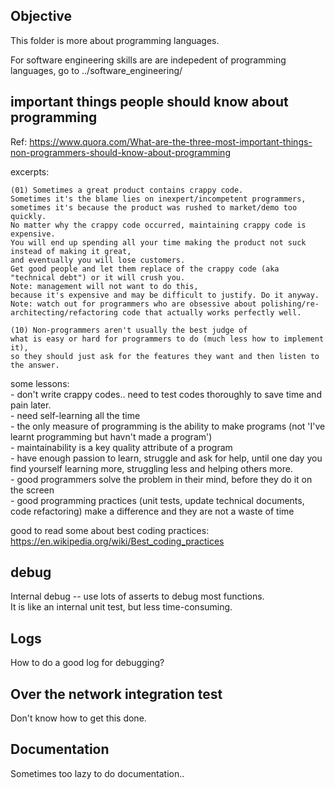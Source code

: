 Objective
------------------

This folder is more about programming languages.

For software engineering skills are are indepedent of programming languages,
go to ../software_engineering/


important things people should know about programming
------------------------

Ref: https://www.quora.com/What-are-the-three-most-important-things-non-programmers-should-know-about-programming

excerpts:
```
(01) Sometimes a great product contains crappy code. 
Sometimes it's the blame lies on inexpert/incompetent programmers, 
sometimes it's because the product was rushed to market/demo too quickly. 
No matter why the crappy code occurred, maintaining crappy code is expensive. 
You will end up spending all your time making the product not suck instead of making it great, 
and eventually you will lose customers. 
Get good people and let them replace of the crappy code (aka "technical debt") or it will crush you. 
Note: management will not want to do this, 
because it's expensive and may be difficult to justify. Do it anyway. 
Note: watch out for programmers who are obsessive about polishing/re-architecting/refactoring code that actually works perfectly well.

(10) Non-programmers aren't usually the best judge of 
what is easy or hard for programmers to do (much less how to implement it), 
so they should just ask for the features they want and then listen to the answer.
```

some lessons:  
	- don't write crappy codes.. need to test codes thoroughly to save time and pain later.  
	- need self-learning all the time  
	- the only measure of programming is the ability to make programs (not 'I've learnt programming but havn't made a program')  
	- maintainability is a key quality attribute of a program  
	- have enough passion to learn, struggle and ask for help, until one day you find yourself learning more, struggling less and helping others more.  
	- good programmers solve the problem in their mind, before they do it on the screen  
	- good programming practices (unit tests, update technical documents, code refactoring) make a difference and they are not a waste of time  
	

good to read some about best coding practices: https://en.wikipedia.org/wiki/Best_coding_practices


debug
-------------

Internal debug -- use lots of asserts to debug most functions.  
It is like an internal unit test, but less time-consuming.


Logs
--------------------

How to do a good log for debugging?


Over the network integration test
----------------------------

Don't know how to get this done.


Documentation
-------------------------

Sometimes too lazy to do documentation..

